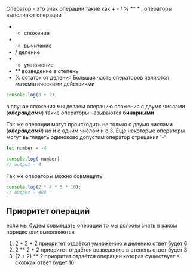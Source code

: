 Оператор - это знак операции такие как + - / % ** * , операторы выполняют операции
- + сложение
- - вычитание
- / деление
- * умножение
- ** возведение в степень
- % остаток от деления
Большая часть операторов являются математическими действиями
```js
console.log(8 + 2);
```
в случае сложения мы делаем операцию сложения с двумя числами (***операндами***) такие операторы называются **бинарными**

Так же операции могут происходить не только с двумя числами (***операндами***) но и с одним числом и с 3. Еще некоторые операторы могут выглядеть одиноково допустим оператор отрецания '-'
```js
let number = -4

console.log(-number)
// output - 4
``` 
Так же операторы можно совмещять
```js
console.log(2 * 4 * 5 * 10);
// output - 400
``` 

## Приоритет операций
если мы будем совмещать операции то мы должны знать в каком порядке они выполняются

1. 2 + 2 * 2 приоритет отдаётся умножению и делению ответ будет 6
2. 2 ** 2 * 2 приоритет отдаётся возведению в степень ответ будет 8
3. (2 + 2) ** 2 приоритет отдаётся операции которая существует в скобках ответ будет 16

